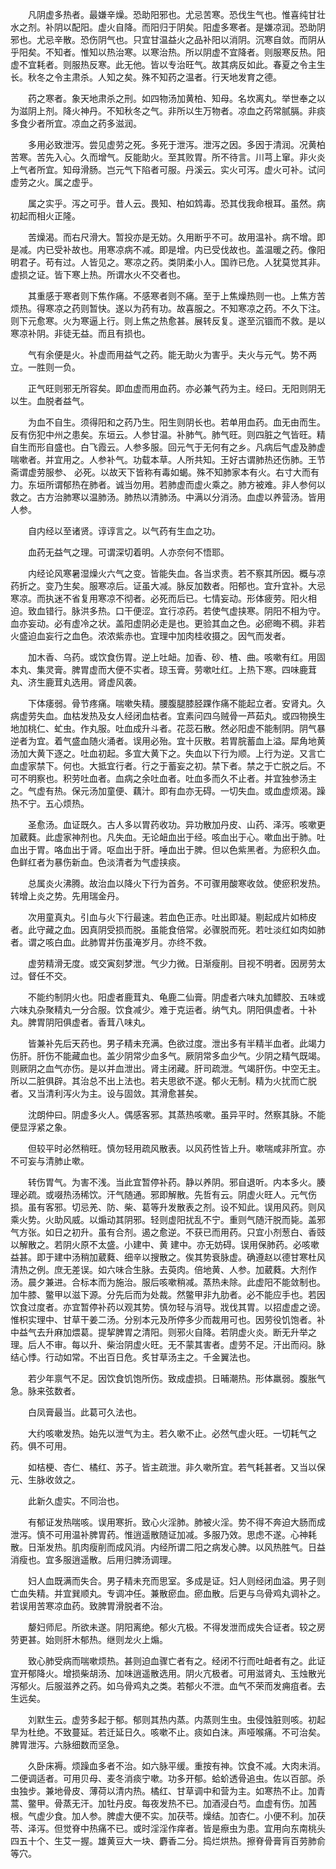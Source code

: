 <!-- { "loadSidebar": true } -->
　　凡阴虚多热者。最嫌辛燥。恐助阳邪也。尤忌苦寒。恐伐生气也。惟喜纯甘壮水之剂。补阴以配阳。虚火自降。而阳归于阴矣。阳虚多寒者。是嫌凉润。恐助阴邪也。尤忌辛散。恐伤阴气也。只宜甘温益火之品补阳以消阴。沉寒自敛。而阴从乎阳矣。不知者。惟知以热治寒。以寒治热。所以阴虚不宜降者。则服寒反热。阳虚不宜耗者。则服热反寒。此无他。皆以专治旺气。故其病反如此。春夏之令主生长。秋冬之令主肃杀。人知之矣。殊不知药之温者。行天地发育之德。

　　药之寒者。象天地肃杀之刑。如四物汤加黄柏、知母。名坎离丸。举世奉之以为滋阴上剂。降火神丹。不知秋冬之气。非所以生万物者。凉血之药常腻膈。非痰多食少者所宜。凉血之药多滋润。

　　多用必致泄泻。尝见虚劳之死。多死于泄泻。泄泻之因。多因于清润。况黄柏苦寒。苦先入心。久而增气。反能助火。至其败胃。所不待言。川芎上窜。非火炎上气者所宜。知母滑肠。岂元气下陷者可服。丹溪云。实火可泻。虚火可补。试问虚劳之火。属之虚乎。

　　属之实乎。泻之可乎。昔人云。畏知、柏如鸩毒。恐其伐我命根耳。虽然。病初起而相火正隆。

　　苦燥渴。而右尺滑大。暂投亦是无妨。久用断乎不可。故用温补。病不增。即是减。内已受补故也。用寒凉病不减。即是增。内已受伐故也。盖温暖之药。像阳明君子。苟有过。人皆见之。寒凉之药。类阴柔小人。国祚已危。人犹莫觉其非。虚损之证。皆下寒上热。所谓水火不交者也。

　　其重感于寒者则下焦作痛。不感寒者则不痛。至于上焦燥热则一也。上焦方苦烦热。得寒凉之药则暂快。遂以为药有功。故喜服之。不知寒凉之药。不久下注。则下元愈寒。火为寒逼上行。则上焦之热愈甚。展转反复。遂至沉锢而不救。是以寒凉补阴。非徒无益。而且有损也。

　　气有余便是火。补虚而用益气之药。能无助火为害乎。夫火与元气。势不两立。一胜则一负。

　　正气旺则邪无所容矣。即血虚而用血药。亦必兼气药为主。经曰。无阳则阴无以生。血脱者益气。

　　为血不自生。须得阳和之药乃生。阳生则阴长也。若单用血药。血无由而生。反有伤犯中州之患矣。东垣云。人参甘温。补肺气。肺气旺。则四脏之气皆旺。精自生而形自盛也。白飞霞云。人参多服。回元气于无何有之乡。凡病后气虚及肺虚喘嗽者。并宜用之。人参补气。功载本草。人所共知。王好古谓肺热还伤肺。王节斋谓虚劳服参、 必死。以故天下皆称有毒如蝎。殊不知肺家本有火。右寸大而有力。东垣所谓郁热在肺者。诚当勿用。若肺虚而虚火乘之。肺方被难。非人参何以救之。古方治肺寒以温肺汤。肺热以清肺汤。中满以分消汤。血虚以养营汤。皆用人参。

　　自内经以至诸贤。谆谆言之。以气药有生血之功。

　　血药无益气之理。可谓深切着明。人亦奈何不悟耶。

　　内经论风寒暑湿燥火六气之变。皆能失血。各当求责。若不察其所因。概与凉药折之。变乃生矣。服寒凉后。证虽大减。脉反加数者。阳郁也。宜升宜补。大忌寒凉。而执迷不省复用寒凉不彻者。必死而后已。七情妄动。形体疲劳。阳火相迫。致血错行。脉洪多热。口干便涩。宜行凉药。若使气虚挟寒。阴阳不相为守。血亦妄动。必有虚冷之状。盖阳虚阴必走是也。更验其血之色。必瘀晦不稠。非若火盛迫血妄行之血色。浓浓紫赤也。宜理中加肉桂收摄之。因气而发者。

　　加木香、乌药。或饮食伤胃。逆上吐衄。加香、砂、楂、曲。咳嗽有红。用固本丸、集灵膏。脾胃虚而大便不实者。琼玉膏。劳嗽吐红。上热下寒。四味鹿茸丸、济生鹿茸丸选用。肾虚风袭。

　　下体痿弱。骨节疼痛。喘嗽失精。腰腹腿膝胫踝作痛不能起立者。安肾丸。久病虚劳失血。血枯发热及女人经闭血枯者。宜素问四乌贼骨一芦茹丸。或四物换生地加桃仁、虻虫。作丸服。吐血成升斗者。花蕊石散。然必阳虚不能制阴。阴气暴逆者为宜。着气盛血随火涌者。误用必殆。宜十灰散。若胃脘蓄血上溢。犀角地黄汤加大黄下逐之。吐血初起。多宜大黄下之。失血以下行为顺。上行为逆。又言亡血虚家禁下。何也。大抵宜行者。行之于蓄妄之初。禁下者。禁之于亡脱之后。不可不明察也。积劳吐血者。血病之余吐血者。吐血多而久不止者。并宜独参汤主之。气虚有热。保元汤加童便、藕汁。即有血亦无碍。一切失血。或血虚烦渴。躁热不宁。五心烦热。

　　圣愈汤。血证既久。古人多以胃药收功。异功散加丹皮、山药、泽泻。咳嗽更加葳蕤。此虚家神剂也。凡失血。无论衄血出于经。咳血出于心。嗽血出于肺。吐血出于胃。咯血出于肾。呕血出于肝。唾血出于脾。但以色紫黑者。为瘀积久血。色鲜红者为暴伤新血。色淡清者为气虚挟痰。

　　总属炎火沸腾。故治血以降火下行为首务。不可骤用酸寒收敛。使瘀积发热。转增上炎之势。先用瑞金丹。

　　次用童真丸。引血与火下行最速。若血色正赤。吐出即凝。剔起成片如柿皮者。此守藏之血。因真阴受损而脱。虽能食倍常。必骤脱而死。若吐淡红如肉如肺者。谓之咳白血。此肺胃并伤虽淹岁月。亦终不救。

　　虚劳精滑无度。或交寅刻梦泄。气少力微。日渐瘦削。目视不明者。因房劳太过。督任不交。

　　不能约制阴火也。阳虚者鹿茸丸、龟鹿二仙膏。阴虚者六味丸加鳔胶、五味或六味丸杂聚精丸一分合服。饮食减少。难于克运者。纳气丸。阴阳俱虚者。十补丸。脾胃阴阳俱虚者。香茸八味丸。

　　皆兼补先后天药也。男子精未充满。色欲过度。泄出多有半精半血者。此竭力伤肝。肝伤不能藏血也。盖少阴常少血多气。厥阴常多血少气。少阴之精气既竭。则厥阴之血气亦伤。是以并血泄出。肾主闭藏。肝司疏泄。气竭肝伤。中空无主。所以二脏俱辟。其治总不出上法也。若夫思欲不遂。郁火无制。精为火扰而亡脱者。又当清利泻火为主。设与固敛。其滑愈甚矣。

　　沈朗仲曰。阴虚多火人。偶感客邪。其蒸热咳嗽。虽异平时。然察其脉。不能便显浮紧之象。

　　但较平时必然稍旺。慎勿轻用疏风散表。以风药性皆上升。嗽喘咸非所宜。亦不可妄与清肺止嗽。

　　转伤胃气。为害不浅。当此宜暂停补药。静以养阴。邪自退听。内本多火。腠理必疏。或啜热汤稀饮。汗气随通。邪即解散。先哲有云。阴虚火旺人。元气伤损。虽有客邪。切忌羌、防、柴、葛等升发散表之剂。设不知此。误用风药。则风乘火势。火助风威。以煽动其阴邪。轻则虚阳扰乱不宁。重则气随汗脱而毙。盖邪气方张。如日之初升。虽有合剂。遏之愈逆。不获已而用药。只宜小剂葱白、香豉以解散之。若阴火原不太盛。小建中、黄 建中。亦无妨碍。误用保肺药。必咳嗽益甚。即于建中汤稍加葳蕤、细辛以搜散之。俟其势衰脉虚。确遵赵以德甘寒杜风清热之例。庶无差误。如六味合生脉。去萸肉。倍地黄、人参。加葳蕤。大剂作汤。晨夕兼进。合标本而为施治。服后咳嗽稍减。蒸热未除。此虚阳不能敛制也。加牛膝、鳖甲以滋下源。分先后而为处裁。然鳖甲非九肋者。必不能应手也。若因饮食过度者。亦宜暂停补药以观其势。慎勿轻与消导。戕伐其胃。以招虚虚之谤。惟枳实理中、甘草干姜二汤。分别本元及所停多少而裁用可也。因劳役饥饱者。补中益气去升麻加煨葛。提挈脾胃之清阳。则邪火自降。若阴虚火炎。断无升举之理。后人不审。每以升、柴治阴虚火旺。无不蒙其害者。虚劳不足。汗出而闷。脉结心悸。行动如常。不出百日危。炙甘草汤主之。千金翼法也。

　　若少年禀气不足。因饮食饥饱所伤。致成虚损。日晡潮热。形体羸弱。腹胀气急。脉来弦数者。

　　白凤膏最当。此葛可久法也。

　　大约咳嗽发热。始先以泄气为主。若久嗽不止。必然气虚火旺。一切耗气之药。俱不可用。

　　如桔梗、杏仁、橘红、苏子。皆主疏泄。非久嗽所宜。若气耗甚者。又当以保元、生脉收敛之。

　　此新久虚实。不同治也。

　　有郁证发热喘咳。误用寒折。致心火淫肺。肺被火淫。势不得不奔迫大肠而成泄泻。慎不可用温补脾胃药。惟逍遥散随证加减。多服乃效。思虑不遂。心神耗散。日渐发热。肌肉瘦削而成风消。内经所谓二阳之病发心脾。以风热胜气。日益消瘦也。宜多服逍遥散。后用归脾汤调理。

　　妇人血既满而失合。男子精未充而思室。多成是证。妇人则经闭血溢。男子则亡血失精。并宜巽顺丸。专调冲任。兼散瘀血。瘀血散。后更与乌骨鸡丸调补之。若误用苦寒凉血药。致脾胃滑脱者不治。

　　嫠妇师尼。所欲未遂。阴阳离绝。郁火亢极。不得发泄而成失合证者。较之房劳更甚。始则肝木郁热。继则龙火上煽。

　　致心肺受病而喘嗽烦热。甚则迫血骤亡者有之。经闭不行而吐衄者有之。此证宜开郁降火。增损柴胡汤、加味逍遥散选用。阴火亢极者。可用滋肾丸、玉烛散光泻郁火。后服滋养之药。如乌骨鸡丸之类。若郁火不泄。血气不荣而发痈疽者。去生远矣。

　　刘默生云。虚劳多起于郁。郁则其热内蒸。内蒸则生虫。虫侵蚀脏则咳。初起早为杜绝。不致蔓延。若迁延日久。咳嗽不止。痰如白沫。声哑喉痛。不可治矣。脾胃泄泻。六脉细数而坚急。

　　久卧床褥。烦躁血多者不治。如六脉平缓。重按有神。饮食不减。大肉未消。二便调适者。可用贝母、麦冬消痰宁嗽。功多开郁。蛤蚧透骨追虫。佐以百部。杀虫独步。兼地骨皮、薄荷以清内热。橘红、甘草调中和营为主。如寒热不止。加青蒿、鳖甲。骨蒸无汗。加牡丹皮。每夜发热不已。加酒浸白芍。血虚有伤。加茜根。气虚少食。加人参。脾虚大便不实。加茯苓。燥结。加杏仁。小便不利。加茯苓、泽泻。但觉脊中热痛不已。或时淫淫作痒者。皆是瘵虫为患。宜用向东南桃头四五十个、生艾一握。雄黄豆大一块、麝香二分。捣烂烘热。擦脊骨膏肓百劳肺俞等穴。

